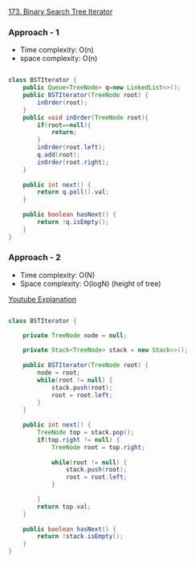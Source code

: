 
[173. Binary Search Tree Iterator](https://leetcode.com/problems/binary-search-tree-iterator/)

### Approach - 1

- Time complexity: O(n)
- space complexity: O(n)

```java

class BSTIterator {
    public Queue<TreeNode> q=new LinkedList<>();
    public BSTIterator(TreeNode root) {
        inOrder(root);
    }
    public void inOrder(TreeNode root){
        if(root==null){
            return;
        }
        inOrder(root.left);
        q.add(root);
        inOrder(root.right);
    }
    
    public int next() {
        return q.poll().val;
    }
    
    public boolean hasNext() {
        return !q.isEmpty();
    }
}

```

### Approach - 2

- Time complexity: O(N)
- Space complexity: O(logN) (height of tree)

[Youtube Explanation](https://www.youtube.com/watch?v=D2jMcmxU4bs)

```java

class BSTIterator {

    private TreeNode node = null;
    
    private Stack<TreeNode> stack = new Stack<>();
    
    public BSTIterator(TreeNode root) {
        node = root;
        while(root != null) {
            stack.push(root);
            root = root.left;
        }
    }
    
    public int next() {
        TreeNode top = stack.pop();
        if(top.right != null) {
            TreeNode root = top.right;
            
            while(root != null) {
                stack.push(root);
                root = root.left;
            }

        }
        return top.val;
    }
    
    public boolean hasNext() {
        return !stack.isEmpty();
    }
}

```